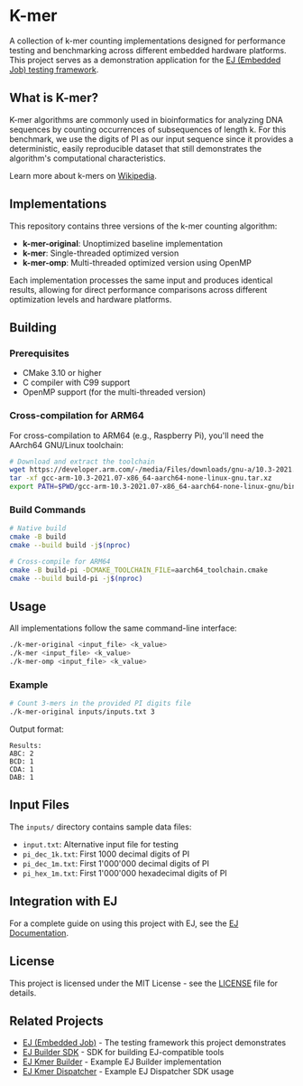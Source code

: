 # K-mer

A collection of k-mer counting implementations designed for performance testing and benchmarking across different embedded hardware platforms. This project serves as a demonstration application for the [EJ (Embedded Job) testing framework](https://github.com/embj-org/ej).

## What is K-mer?

K-mer algorithms are commonly used in bioinformatics for analyzing DNA sequences by counting occurrences of subsequences of length k. For this benchmark, we use the digits of PI as our input sequence since it provides a deterministic, easily reproducible dataset that still demonstrates the algorithm's computational characteristics.

Learn more about k-mers on [Wikipedia](https://en.wikipedia.org/wiki/K-mer).

## Implementations

This repository contains three versions of the k-mer counting algorithm:

- **k-mer-original**: Unoptimized baseline implementation
- **k-mer**: Single-threaded optimized version
- **k-mer-omp**: Multi-threaded optimized version using OpenMP

Each implementation processes the same input and produces identical results, allowing for direct performance comparisons across different optimization levels and hardware platforms.

## Building

### Prerequisites

- CMake 3.10 or higher
- C compiler with C99 support
- OpenMP support (for the multi-threaded version)

### Cross-compilation for ARM64

For cross-compilation to ARM64 (e.g., Raspberry Pi), you'll need the AArch64 GNU/Linux toolchain:

```bash
# Download and extract the toolchain
wget https://developer.arm.com/-/media/Files/downloads/gnu-a/10.3-2021.07/binrel/gcc-arm-10.3-2021.07-x86_64-aarch64-none-linux-gnu.tar.xz
tar -xf gcc-arm-10.3-2021.07-x86_64-aarch64-none-linux-gnu.tar.xz
export PATH=$PWD/gcc-arm-10.3-2021.07-x86_64-aarch64-none-linux-gnu/bin:$PATH
```

### Build Commands

```bash
# Native build
cmake -B build
cmake --build build -j$(nproc)

# Cross-compile for ARM64
cmake -B build-pi -DCMAKE_TOOLCHAIN_FILE=aarch64_toolchain.cmake
cmake --build build-pi -j$(nproc)
```

## Usage

All implementations follow the same command-line interface:

```bash
./k-mer-original <input_file> <k_value>
./k-mer <input_file> <k_value>
./k-mer-omp <input_file> <k_value>
```

### Example

```bash
# Count 3-mers in the provided PI digits file
./k-mer-original inputs/inputs.txt 3
```

Output format:

```
Results:
ABC: 2
BCD: 1
CDA: 1
DAB: 1
```

## Input Files

The `inputs/` directory contains sample data files:

- `input.txt`: Alternative input file for testing
- `pi_dec_1k.txt`: First 1000 decimal digits of PI
- `pi_dec_1m.txt`: First 1'000'000 decimal digits of PI
- `pi_hex_1m.txt`: First 1'000'000 hexadecimal digits of PI

## Integration with EJ

For a complete guide on using this project with EJ, see the [EJ Documentation](https://embj-org.github.io/ej/).

## License

This project is licensed under the MIT License - see the [LICENSE](LICENSE) file for details.

## Related Projects

- [EJ (Embedded Job)](https://github.com/embj-org/ej) - The testing framework this project demonstrates
- [EJ Builder SDK](https://crates.io/crates/ej-builder-sdk) - SDK for building EJ-compatible tools
- [EJ Kmer Builder](https://github.com/embj-org/ejkmer-builder) - Example EJ Builder implementation
- [EJ Kmer Dispatcher](https://github.com/embj-org/ejkmer-dispatcher) - Example EJ Dispatcher SDK usage
